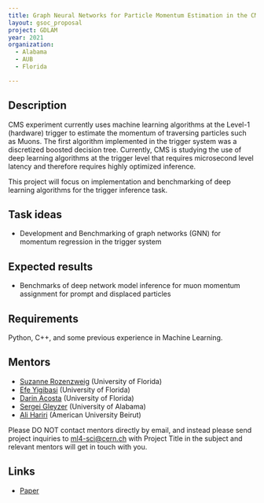 ```yaml
---
title: Graph Neural Networks for Particle Momentum Estimation in the CMS Trigger System
layout: gsoc_proposal
project: GDLAM
year: 2021
organization:
  - Alabama
  - AUB
  - Florida

---
```


## Description

CMS experiment currently uses machine learning algorithms at the Level-1 (hardware) trigger to estimate the momentum of traversing particles such as Muons. The first algorithm implemented in the trigger system was a discretized boosted decision tree. Currently, CMS is studying the use of deep learning algorithms at the trigger level that requires microsecond level latency and therefore requires highly optimized inference. 

This project will focus on implementation and benchmarking of deep learning algorithms for the trigger inference task. 

## Task ideas
 * Development and Benchmarking of graph networks (GNN) for momentum regression in the trigger system
 
## Expected results
 *  Benchmarks of deep network model inference for muon momentum assignment for prompt and displaced particles

## Requirements
Python, C++, and some previous experience in Machine Learning. 

## Mentors
  * [Suzanne Rozenzweig](mailto:srhelfrich@ufl.edu) (University of Florida)
  * [Efe Yigibasi](mailto:efe.yigitbasi@cern.ch) (University of Florida)
  * [Darin Acosta](mailto:acostad@ufl.edu) (University of Florida)
  * [Sergei Gleyzer](mailto:Sergei.Gleyzer@cern.ch) (University of Alabama)
  * [Ali Hariri](mailto:aah71@mail.aub.edu) (American University Beirut)


Please DO NOT contact mentors directly by email, and instead please send project inquiries to [ml4-sci@cern.ch](mailto:ml4-sci@cern.ch) with Project Title in the subject and relevant mentors will get in touch with you. 


## Links
  * [Paper ](https://iopscience.iop.org/article/10.1088/1742-6596/1085/4/042042)